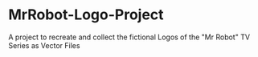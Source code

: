 # MrRobot-Logo-Project
A project to recreate and collect the fictional Logos of the "Mr Robot" TV Series as Vector Files
